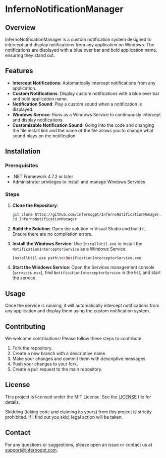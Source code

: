 # InfernoNotificationManager

## Overview

InfernoNotificationManager is a custom notification system designed to intercept and display notifications from any application on Windows. The notifications are displayed with a blue over bar and bold application name, ensuring they stand out.

## Features

- **Intercept Notifications**: Automatically intercept notifications from any application.
- **Custom Notifications**: Display custom notifications with a blue over bar and bold application name.
- **Notification Sound**: Play a custom sound when a notification is displayed.
- **Windows Service**: Runs as a Windows Service to continuously intercept and display notifications.
- **Customizable Notification Sound**: Going into the code and changing the file install link and the name of the file allows you to change what sound plays on the notification

## Installation

### Prerequisites

- .NET Framework 4.7.2 or later
- Administrator privileges to install and manage Windows Services

### Steps

1. **Clone the Repository**:
   ```sh
   git clone https://github.com/infernogpt/InfernoNotificationManager.git
   cd InfernoNotificationManager
   ```

2. **Build the Solution**:
   Open the solution in Visual Studio and build it. Ensure there are no compilation errors.

3. **Install the Windows Service**:
   Use `InstallUtil.exe` to install the `NotificationInterceptorService` as a Windows Service.
   ```sh
   InstallUtil.exe path\to\NotificationInterceptorService.exe
   ```

4. **Start the Windows Service**:
   Open the Services management console (`services.msc`), find `NotificationInterceptorService` in the list, and start the service.

## Usage

Once the service is running, it will automatically intercept notifications from any application and display them using the custom notification system.

## Contributing

We welcome contributions! Please follow these steps to contribute:

1. Fork the repository.
2. Create a new branch with a descriptive name.
3. Make your changes and commit them with descriptive messages.
4. Push your changes to your fork.
5. Create a pull request to the main repository.

## License

This project is licensed under the MIT License. See the [LICENSE](LICENSE) file for details.

Skidding (taking code and claiming its yours) from this project is strictly prohibited. If I find out you skid, legal action will be taken. 

## Contact

For any questions or suggestions, please open an issue or contact us at support@infernogpt.com.
